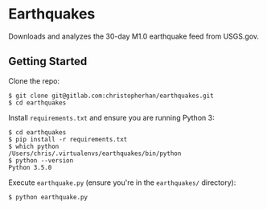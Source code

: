 # Earthquakes

Downloads and analyzes the 30-day M1.0 earthquake feed from USGS.gov.


## Getting Started

Clone the repo:

    $ git clone git@gitlab.com:christopherhan/earthquakes.git
    $ cd earthquakes

Install `requirements.txt` and ensure you are running Python 3:


    $ cd earthquakes
    $ pip install -r requirements.txt
    $ which python
    /Users/chris/.virtualenvs/earthquakes/bin/python
    $ python --version
    Python 3.5.0

Execute `earthquake.py` (ensure you're in the `earthquakes/` directory):


    $ python earthquake.py
